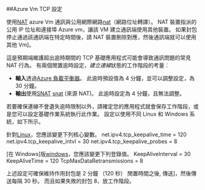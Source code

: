 ##<a name="tcp-settings-for-azure-vms"></a>Azure Vm TCP 設定

使用[NAT] azure Vm 通訊與公用網際網路[nat]（網路位址轉譯）。 NAT 裝置指派的公用 IP 位址和連接埠 Azure vm，讓該 VM 建立通訊端使用其他裝置。 如果封包停止通過該通訊端在特定時間後，請 NAT 裝置刪除對應，然後通訊端就可以使用其他 Vm]。

這是預期端維護超出逾時期間的 TCP 基礎應用程式可能會導致通訊問題的常見 NAT 行為。 有兩個閒置逾時設定，*建立連線*狀態的工作階段的考量︰

- **輸入**透過[Azure 負載平衡器][azure-lb-timeout]。 此逾時預設值為 4 分鐘，並可以調整設定，為 30 分鐘。
- **輸出**使用[SNAT] [ snat] (來源 NAT)。 此逾時設定為 4 分鐘，且無法調整。

若要確保連線不會遺失逾時限制以外，請確定您的應用程式就會保存工作階段，或是您可以設定基礎作業系統執行此作業。 設定以使用不同 Linux 和 Windows 系統，如下所示。

針對[Linux][linux]，您應該變更下列核心變數。
net.ipv4.tcp_keepalive_time = 120 net.ipv4.tcp_keepalive_intvl = 30 net.ipv4.tcp_keepalive_probes = 8
 
[在 Windows]版[windows]，您應該變更下列登錄值。
KeepAliveInterval = 30 KeepAliveTime = 120 TcpMaxDataRetransmissions = 8


上述設定可確保維持作用封包是 2 分鐘 （120 秒） 閒置時間之後, 傳送]，然後傳送每隔 30 秒。 而且如果失敗的封包 8，放工作階段。

<!-- links -->
[nat]: http://computer.howstuffworks.com/nat.htm
[snat]: ../load-balancer/load-balancer-overview.md/#source-nat
[linux]: http://tldp.org/HOWTO/TCP-Keepalive-HOWTO/usingkeepalive.html
[windows]: http://blogs.technet.com/b/nettracer/archive/2010/06/03/things-that-you-may-want-to-know-about-tcp-keepalives.aspx
[azure-lb-timeout]: ../load-balancer/load-balancer-tcp-idle-timeout.md